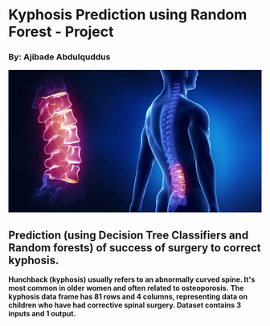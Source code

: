 # Kyphosis Prediction using Random Forest - Project
### By: Ajibade Abdulquddus
<img src='kypho.jpeg' /></a> 
## Prediction (using Decision Tree Classifiers and Random forests) of success of surgery to correct kyphosis.

**Hunchback (kyphosis) usually refers to an abnormally curved spine. It's most common in older women and often related to osteoporosis.**
**The kyphosis data frame has 81 rows and 4 columns, representing data on children who have had corrective spinal surgery. Dataset contains 3 inputs and 1 output.** 
